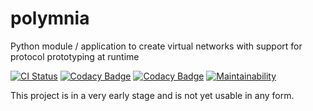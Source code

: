 # polymnia

Python module / application to create virtual networks with support for protocol prototyping at runtime

[![CI Status](https://github.com/schroeding/polymnia/workflows/CI/badge.svg?branch=master)](https://github.com/schroeding/polymnia/actions?query=workflow:CI%20branch:master)
 [![Codacy Badge](https://app.codacy.com/project/badge/Coverage/45d6c796e5df4f2fad5133c20a65ff20)](https://www.codacy.com/gh/schroeding/polymnia/dashboard?utm_source=github.com&utm_medium=referral&utm_content=schroeding/polymnia&utm_campaign=Badge_Coverage) [![Codacy Badge](https://app.codacy.com/project/badge/Grade/45d6c796e5df4f2fad5133c20a65ff20)](https://www.codacy.com/gh/schroeding/polymnia/dashboard?utm_source=github.com&amp;utm_medium=referral&amp;utm_content=schroeding/polymnia&amp;utm_campaign=Badge_Grade) [![Maintainability](https://api.codeclimate.com/v1/badges/373815da3ec36a991c33/maintainability)](https://codeclimate.com/github/schroeding/polymnia/maintainability)

This project is in a very early stage and is not yet usable in any form.